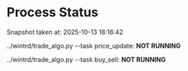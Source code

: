 # Process Status

Snapshot taken at: 2025-10-13 18:16:42

../wintrd/trade_algo.py --task price_update: **NOT RUNNING**

../wintrd/trade_algo.py --task buy_sell: **NOT RUNNING**

